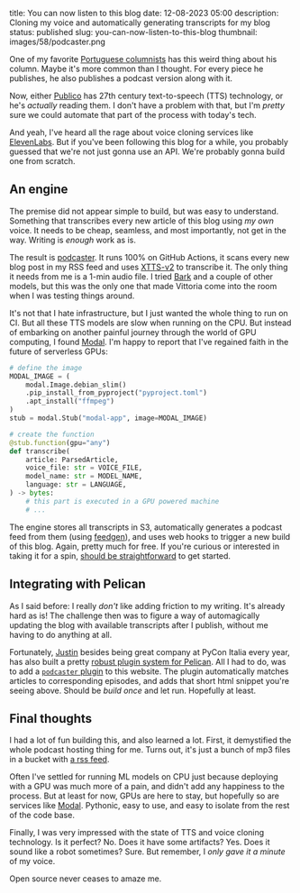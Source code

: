 title: You can now listen to this blog
date: 12-08-2023 05:00
description: Cloning my voice and automatically generating transcripts for my blog
status: published
slug: you-can-now-listen-to-this-blog
thumbnail: images/58/podcaster.png

One of my favorite [Portuguese columnists](https://www.publico.pt/autor/joao-miguel-tavares) has this weird thing about his column. Maybe it's more common than I thought. For every piece he publishes, he also publishes a podcast version along with it. 

Now, either [Publico](https://www.publico.pt/) has 27th century text-to-speech (TTS) technology, or he's _actually_ reading them. I don't have a problem with that, but I'm _pretty_ sure we could automate that part of the process with today's tech. 

And yeah, I've heard all the rage about voice cloning services like [ElevenLabs](https://elevenlabs.io/pricing). But if you've been following this blog for a while, you probably guessed that we're not just gonna use an API. We're probably gonna build one from scratch. 

## An engine

The premise did not appear simple to build, but was easy to understand. Something that transcribes every new article of this blog using _my own_ voice. It needs to be cheap, seamless, and most importantly, not get in the way. Writing is _enough_ work as is. 

The result is [podcaster](https://github.com/duarteocarmo/podcaster/). It runs 100% on GitHub Actions, it scans every new blog post in my RSS feed and uses [XTTS-v2](https://huggingface.co/coqui/XTTS-v2) to transcribe it. The only thing it needs from me is a 1-min audio file. I tried [Bark](https://tts.readthedocs.io/en/latest/models/bark.html) and a couple of other models, but this was the only one that made Vittoria come into the room when I was testing things around. 

It's not that I hate infrastructure, but I just wanted the whole thing to run on CI. But all these TTS models are slow when running on the CPU. But instead of embarking on another painful journey through the world of GPU computing, I found [Modal](https://modal.com). I'm happy to report that I've regained faith in the future of serverless GPUs:

```python
# define the image
MODAL_IMAGE = (
    modal.Image.debian_slim()
    .pip_install_from_pyproject("pyproject.toml")
    .apt_install("ffmpeg")
)
stub = modal.Stub("modal-app", image=MODAL_IMAGE)

# create the function
@stub.function(gpu="any")
def transcribe(
    article: ParsedArticle,
    voice_file: str = VOICE_FILE,
    model_name: str = MODEL_NAME,
    language: str = LANGUAGE,
) -> bytes:
    # this part is executed in a GPU powered machine
    # ...
```

The engine stores all transcripts in S3, automatically generates a podcast feed from them (using [feedgen](https://feedgen.kiesow.be/)), and uses web hooks to trigger a new build of this blog. Again, pretty much for free. If you're curious or interested in taking it for a spin, [should be straightforward](https://github.com/duarteocarmo/podcaster#readme) to get started.

## Integrating with Pelican

As I said before: I really _don't_ like adding friction to my writing. It's already hard as is! The challenge then was to figure a way of automagically updating the blog with available transcripts after I publish, without me having to do anything at all. 

Fortunately, [Justin](https://justinmayer.com/about/) besides being great company at PyCon Italia every year, has also built a pretty [robust plugin system for Pelican](https://docs.getpelican.com/en/latest/plugins.html). All I had to do, was to add a [`podcaster` plugin](https://github.com/duarteocarmo/duarteocarmo.com/tree/master/plugins) to this website. The plugin automatically matches articles to corresponding episodes, and adds that short html snippet you're seeing above. Should be _build once_ and let run. Hopefully at least.


## Final thoughts

I had a lot of fun building this, and also learned a lot. First, it demystified the whole podcast hosting thing for me. Turns out, it's just a bunch of mp3 files in a bucket with [a rss feed](https://podcasts.apple.com/dk/podcast/duarte-o-carmos-articles/id1719493997). 

Often I've settled for running ML models on CPU just because deploying with a GPU was much more of a pain, and didn't add any happiness to the process. But at least for now, GPUs are here to stay, but hopefully so are services like [Modal](https://modal.com/). Pythonic, easy to use, and easy to isolate from the rest of the code base.

Finally, I was very impressed with the state of TTS and voice cloning technology. Is it perfect? No. Does it have some artifacts? Yes. Does it sound like a robot sometimes? Sure. But remember, I _only gave it a minute_ of my voice.

Open source never ceases to amaze me.